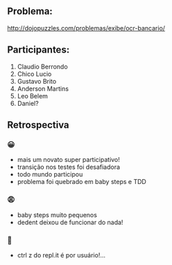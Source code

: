 ## Problema:
http://dojopuzzles.com/problemas/exibe/ocr-bancario/

## Participantes:
1. Claudio Berrondo
2. Chico Lucio
3. Gustavo Brito
4. Anderson Martins
5. Leo Belem
6. Daniel?

## Retrospectiva

### 😀

- mais um novato super participativo!
- transição nos testes foi desafiadora
- todo mundo participou
- problema foi quebrado em baby steps e TDD

### 😩

- baby steps muito pequenos
- dedent deixou de funcionar do nada!

### 🤫

- ctrl z do repl.it é por usuário!...
